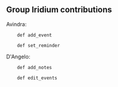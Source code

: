 Group Iridium contributions
----------------

Avindra:

        def add_event

        def set_reminder




D'Angelo:  

        def add_notes

        def edit_events
        
